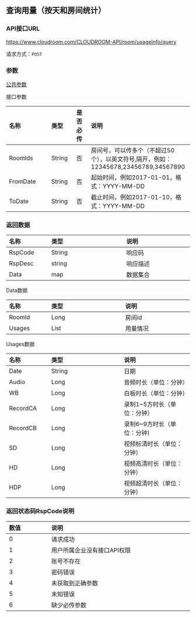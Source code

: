 
## 查询用量（按天和房间统计）

### API接口URL

https://www.cloudroom.com/CLOUDROOM-API/room/usageInfo/query

请求方式：`POST`



### 参数

[公共参数](README#common_param)

接口参数
<table>
    <thead>
        <tr>
            <th style="width:100px;font-weight:700;text-align: left;">名称</th>
            <th  colspan="2" style="width:800px; text-align: left;">类型</th>
            <th  colspan="2" style="width:800px; text-align: left;">是否必传</th>
            <th  colspan="2" style="width:800px; text-align: left;">说明</th>
        </tr>
    </thead>
    <tbody>
        <tr>
            <td style="font-weight:normal;">RoomIds</td>
            <td  colspan="2" style="font-weight:normal;">String</td>
            <td  colspan="2" style="font-weight:normal;">否</td>
            <td  colspan="2" style="font-weight:normal;">房间号，可以传多个（不超过50个），以英文符号,隔开，例如：12345678,23456789,34567890</td>
        </tr>
        <tr>
            <td style="font-weight:normal;">FromDate</td>
            <td  colspan="2" style="font-weight:normal;">String</td>
            <td  colspan="2" style="font-weight:normal;">否</td>
            <td  colspan="2" style="font-weight:normal;">起始时间，例如2017-01-01，格式：YYYY-MM-DD</td>
        </tr>
        <tr>
            <td style="font-weight:normal;">ToDate</td>
            <td  colspan="2" style="font-weight:normal;">String</td>
            <td  colspan="2" style="font-weight:normal;">否</td>
            <td  colspan="2" style="font-weight:normal;">截止时间，例如2017-01-10，格式：YYYY-MM-DD</td>
        </tr>
    </tbody>   
</table>


### 返回数据

<table>
    <thead>
        <tr>
            <th style="width:100px;font-weight:700;text-align: left;">名称</th>
            <th  colspan="2" style="width:800px; text-align: left;">类型</th>
            <th  colspan="2" style="width:800px; text-align: left;">说明</th>
        </tr>
    </thead>
    <tbody>
        <tr>
            <td style="font-weight:normal;">RspCode</td>
            <td  colspan="2" style="font-weight:normal;">String</td>
            <td  colspan="2" style="font-weight:normal;">响应码</td>
        </tr>
        <tr>
            <td style="font-weight:normal;">RspDesc</td>
            <td  colspan="2" style="font-weight:normal;">string</td>
            <td  colspan="2" style="font-weight:normal;">响应描述</td>
        </tr>
        <tr>
            <td style="font-weight:normal;">Data</td>
            <td  colspan="2" style="font-weight:normal;">map</td>
            <td  colspan="2" style="font-weight:normal;">数据集合</td>
        </tr>
    </tbody>   
</table>

Data数据

<table>
    <thead>
        <tr>
            <th style="width:100px;font-weight:700;text-align: left;">名称</th>
            <th  colspan="2" style="width:800px; text-align: left;">类型</th>
            <th  colspan="2" style="width:800px; text-align: left;">说明</th>
        </tr>
    </thead>
    <tbody>
       <tr>
            <td style="font-weight:normal;">RoomId</td>
            <td  colspan="2" style="font-weight:normal;">Long</td>
            <td  colspan="2" style="font-weight:normal;">房间id</td>
        </tr>
       <tr>
            <td style="font-weight:normal;">Usages</td>
            <td  colspan="2" style="font-weight:normal;">List</td>
            <td  colspan="2" style="font-weight:normal;">用量情况</td>
        </tr>
    </tbody>   
</table>

Usages数据

<table>
    <thead>
        <tr>
            <th style="width:100px;font-weight:700;text-align: left;">名称</th>
            <th  colspan="2" style="width:800px; text-align: left;">类型</th>
            <th  colspan="2" style="width:800px; text-align: left;">说明</th>
        </tr>
    </thead>
    <tbody>
       <tr>
            <td style="font-weight:normal;">Date</td>
            <td  colspan="2" style="font-weight:normal;">String</td>
            <td  colspan="2" style="font-weight:normal;">日期</td>
        </tr>
        <tr>
            <td style="font-weight:normal;">Audio</td>
            <td  colspan="2" style="font-weight:normal;">Long</td>
            <td  colspan="2" style="font-weight:normal;">音频时长（单位：分钟）</td>
        </tr>
        <tr>
            <td style="font-weight:normal;">WB</td>
            <td  colspan="2" style="font-weight:normal;">Long</td>
            <td  colspan="2" style="font-weight:normal;">白板时长（单位：分钟）</td>
        </tr>
        <tr>
            <td style="font-weight:normal;">RecordCA</td>
            <td  colspan="2" style="font-weight:normal;">Long</td>
            <td  colspan="2" style="font-weight:normal;">录制1~5方时长（单位：分钟）</td>
        </tr>
        <tr>
            <td style="font-weight:normal;">RecordCB</td>
            <td  colspan="2" style="font-weight:normal;">Long</td>
            <td  colspan="2" style="font-weight:normal;">录制6~9方时长（单位：分钟)</td>
        </tr>
        <tr>
            <td style="font-weight:normal;">SD</td>
            <td  colspan="2" style="font-weight:normal;">Long</td>
            <td  colspan="2" style="font-weight:normal;">视频标清时长（单位：分钟）</td>
        </tr>
        <tr>
            <td style="font-weight:normal;">HD</td>
            <td  colspan="2" style="font-weight:normal;">Long</td>
            <td  colspan="2" style="font-weight:normal;">视频高清时长（单位：分钟）</td>
        </tr>
        <tr>
            <td style="font-weight:normal;">HDP</td>
            <td  colspan="2" style="font-weight:normal;">Long</td>
            <td  colspan="2" style="font-weight:normal;">视频超清时长（单位：分钟）</td>
        </tr>
    </tbody>   
</table>


### 返回状态码RspCode说明

<table>
    <thead>
        <tr>
            <th style="width:100px;font-weight:700;text-align: left;">数值</th>
            <th  colspan="2" style="width:800px; text-align: left;">说明</th>
        </tr>
    </thead>
    <tbody>
        <tr>
            <td style="font-weight:normal;">0</td>
            <td  colspan="2" style="font-weight:normal;">请求成功</td>
        </tr>
        <tr>
            <td style="font-weight:normal;">1</td>
            <td  colspan="2" style="font-weight:normal;">用户所属企业没有接口API权限</td>
        </tr>
        <tr>
            <td style="font-weight:normal;">2</td>
            <td  colspan="2" style="font-weight:normal;">账号不存在</td>
        </tr>
        <tr>
            <td style="font-weight:normal;">3</td>
            <td  colspan="2" style="font-weight:normal;">密码错误</td>
        </tr>
        <tr>
            <td style="font-weight:normal;">4</td>
            <td  colspan="2" style="font-weight:normal;">未获取到正确参数</td>
        </tr>
        <tr>
            <td style="font-weight:normal;">5</td>
            <td  colspan="2" style="font-weight:normal;">未知错误</td>
        </tr>
        <tr>
            <td style="font-weight:normal;">6</td>
            <td  colspan="2" style="font-weight:normal;">缺少必传参数</td>
        </tr>
    </tbody>   
</table>
















